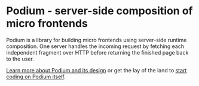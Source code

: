 # Podium - server-side composition of micro frontends

Podium is a library for building micro frontends using server-side runtime composition. One server handles the incoming request by fetching each independent fragment over HTTP before returning the finished page back to the user.

[Learn more about Podium and its design](https://podium-lib.io/docs/) or get the lay of the land to [start coding on Podium itself](https://github.com/podium-lib/.github/blob/main/CONTRIBUTING.md).
